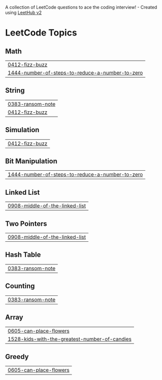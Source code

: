 A collection of LeetCode questions to ace the coding interview! - Created using [LeetHub v2](https://github.com/arunbhardwaj/LeetHub-2.0)
<!---LeetCode Topics Start-->
# LeetCode Topics
## Math
|  |
| ------- |
| [0412-fizz-buzz](https://github.com/alisrml/leetcode/tree/master/0412-fizz-buzz) |
| [1444-number-of-steps-to-reduce-a-number-to-zero](https://github.com/alisrml/leetcode/tree/master/1444-number-of-steps-to-reduce-a-number-to-zero) |
## String
|  |
| ------- |
| [0383-ransom-note](https://github.com/alisrml/leetcode/tree/master/0383-ransom-note) |
| [0412-fizz-buzz](https://github.com/alisrml/leetcode/tree/master/0412-fizz-buzz) |
## Simulation
|  |
| ------- |
| [0412-fizz-buzz](https://github.com/alisrml/leetcode/tree/master/0412-fizz-buzz) |
## Bit Manipulation
|  |
| ------- |
| [1444-number-of-steps-to-reduce-a-number-to-zero](https://github.com/alisrml/leetcode/tree/master/1444-number-of-steps-to-reduce-a-number-to-zero) |
## Linked List
|  |
| ------- |
| [0908-middle-of-the-linked-list](https://github.com/alisrml/leetcode/tree/master/0908-middle-of-the-linked-list) |
## Two Pointers
|  |
| ------- |
| [0908-middle-of-the-linked-list](https://github.com/alisrml/leetcode/tree/master/0908-middle-of-the-linked-list) |
## Hash Table
|  |
| ------- |
| [0383-ransom-note](https://github.com/alisrml/leetcode/tree/master/0383-ransom-note) |
## Counting
|  |
| ------- |
| [0383-ransom-note](https://github.com/alisrml/leetcode/tree/master/0383-ransom-note) |
## Array
|  |
| ------- |
| [0605-can-place-flowers](https://github.com/alisrml/leetcode/tree/master/0605-can-place-flowers) |
| [1528-kids-with-the-greatest-number-of-candies](https://github.com/alisrml/leetcode/tree/master/1528-kids-with-the-greatest-number-of-candies) |
## Greedy
|  |
| ------- |
| [0605-can-place-flowers](https://github.com/alisrml/leetcode/tree/master/0605-can-place-flowers) |
<!---LeetCode Topics End-->